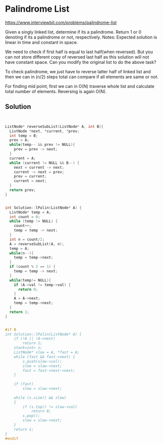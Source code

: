 # Palindrome List

https://www.interviewbit.com/problems/palindrome-list


Given a singly linked list, determine if its a palindrome. Return 1 or 0 denoting
if its a palindrome or not, respectively.
Notes:
Expected solution is linear in time and constant in space.

We need to check if first half is equal to last half(when reversed). But you can not store
different copy of reversed last half as this solution will not have constant space.
Can you modify the original list to do the above task?

To check palindrome, we just have to reverse latter half of linked list and then we can in (n/2) steps total
can compare if all elements are same or not.

For finding mid point, first we can in O(N) traverse whole list and calculate total number of elements.
Reversing is again O(N).


## Solution

```cpp


ListNode* reverseSubList(ListNode* A, int B){
  ListNode *next, *current, *prev;
  int temp = B;
  prev = A;
  while(temp-- && prev != NULL){
    prev = prev -> next;
  }
  current = A;
  while (current != NULL && B--) {
    next = current -> next;
    current -> next = prev;
    prev = current;
    current = next;
  }
  return prev;
}


int Solution::lPalin(ListNode* A) {
  ListNode* temp = A;
  int count = 0;
  while (temp != NULL) {
    count++;
    temp = temp -> next;
  }
  int n = count/2;
  A = reverseSubList(A, n);
  temp = A;
  while(n--){
    temp = temp->next;
  }
  if (count % 2 == 1) {
    temp = temp -> next;
  }
  while(temp!= NULL){
    if (A->val != temp->val) {
      return 0;
    }
    A = A->next;
    temp = temp->next;
  }
  return 1;   
}


#if 0
int Solution::lPalin(ListNode* A) {
    if (!A || !A->next)
        return 1;
    stack<int> s;
    ListNode* slow = A, *fast = A;
    while (fast && fast->next) {
        s.push(slow->val);
        slow = slow->next;
        fast = fast->next->next;
    }
    
    if (fast)
        slow = slow->next;
    
    while (s.size() && slow)
    {
        if (s.top() != slow->val)
            return 0;
        s.pop();
        slow = slow->next;
    }
    return 1;
}
#endif

```